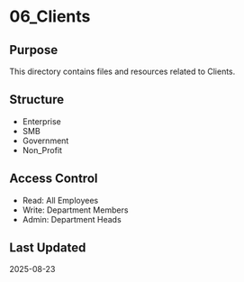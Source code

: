 ﻿# 06_Clients

## Purpose
This directory contains files and resources related to Clients.

## Structure
- Enterprise
- SMB
- Government
- Non_Profit

## Access Control
- Read: All Employees
- Write: Department Members
- Admin: Department Heads

## Last Updated
2025-08-23

